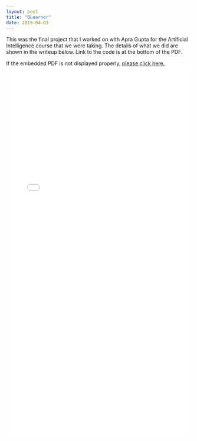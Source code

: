 ```yaml
---
layout: post
title: "QLearner"
date: 2019-04-03
---
```


This was the final project that I worked on with Apra Gupta for the Artificial Intelligence course that we were taking.  The details of what we did are shown in the writeup below.  Link to the code is at the bottom of the PDF.

If the embedded PDF is not displayed properly, 
<a href="https://andrewroc30.github.io/assets/pdfs/QLearner.pdf" target="_blank">please click here.</a>
<embed src="/assets/pdfs/QLearner.pdf" width="100%" height="1000vw" type="application/pdf" />

